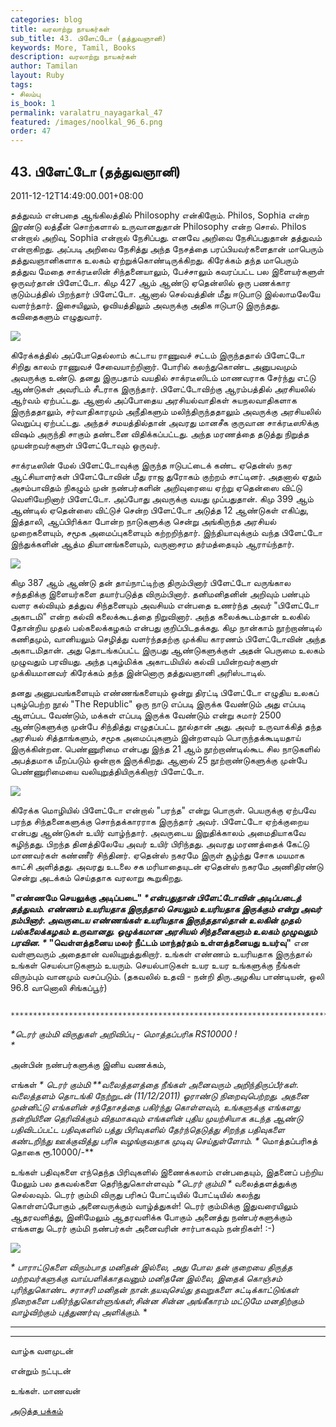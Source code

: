 ```yaml
---
categories: blog
title: வரலாற்று நாயகர்கள்
sub_title: 43. பிளேட்டோ (தத்துவஞானி)
keywords: More, Tamil, Books
description: வரலாற்று நாயகர்கள்
author: Tamilan
layout: Ruby
tags:
- சிலம்பு
is_book: 1
permalink: varalatru_nayagarkal_47
featured: /images/noolkal_96_6.png
order: 47
---
```



## 43. பிளேட்டோ (தத்துவஞானி)

2011-12-12T14:49:00.001+08:00

தத்துவம் என்பதை ஆங்கிலத்தில் Philosophy என்கிறோம். Philos, Sophia என்ற இரண்டு லத்தீன் சொற்களால் உருவானதுதான் Philosophy என்ற சொல். Philos என்றால் அறிவு, Sophia என்றால் நேசிப்பது. எனவே அறிவை நேசிப்பதுதான் தத்துவம் என்றாகிறது. அப்படி அறிவை நேசித்து அந்த நேசத்தை பரப்பியவர்களைதான் மாபெரும் தத்துவஞானிகளாக உலகம் ஏற்றுக்கொண்டிருக்கிறது. கிரேக்கம் தந்த மாபெரும் தத்துவ மேதை சாக்ரடீஸின் சிந்தனையாலும், பேச்சாலும் கவரப்பட்ட பல இளையர்களுள் ஒருவர்தான் பிளேட்டோ. கிமு 427 ஆம் ஆண்டு ஏதென்ஸில் ஒரு பணக்கார குடும்பத்தில் பிறந்தார் பிளேட்டோ. ஆனால் செல்வத்தின் மீது ஈடுபாடு இல்லாமலேயே வளர்ந்தார். இசையிலும், ஓவியத்திலும் அவருக்கு அதிக ஈடுபாடு இருந்தது. கவிதைகளும் எழுதுவார்.

![](http://2.bp.blogspot.com/-4dnajRfB36Q/TuWRSnCsCzI/AAAAAAAABCE/emSU9oYBbGQ/s1600/Plato_257.jpg)

கிரேக்கத்தில் அப்போதெல்லாம் கட்டாய ராணுவச் சட்டம் இருந்ததால் பிளேட்டோ சிறிது காலம் ராணுவச் சேவையாற்றினார். போரில் கலந்துகொண்ட அனுபவமும் அவருக்கு உண்டு. தனது இருபதாம் வயதில் சாக்ரடீஸிடம் மாணவராக சேர்ந்து எட்டு ஆண்டுகள் அவரிடம் சீடராக இருந்தார். பிளேட்டோவிற்கு ஆரம்பத்தில் அரசியலில் ஆர்வம் ஏற்பட்டது. ஆனால் அப்போதைய அரசியல்வாதிகள் சுயநலவாதிகளாக இருந்ததாலும், சர்வாதிகாரமும் அநீதிகளும் மலிந்திருந்ததாலும் அவருக்கு அரசியலில் வெறுப்பு ஏற்பட்டது. அந்தச் சமயத்தில்தான் அவரது மானசீக குருவான சாக்ரடீஸூக்கு விஷம் அருந்தி சாகும் தண்டனை விதிக்கப்பட்டது. அந்த மரணத்தை தடுத்து நிறுத்த முயன்றவர்களுள் பிளேட்டோவும் ஒருவர்.

சாக்ரடீஸின் மேல் பிளேட்டோவுக்கு இருந்த ஈடுபட்டைக் கண்ட ஏதென்ஸ் நகர ஆட்சியாளர்கள் பிளேட்டோவின் மீது ராஜ துரோகம் குற்றம் சாட்டினர். அதனால் ஏதும் அசம்பாவிதம் நிகழும் முன் நண்பர்களின் அறிவுரையை ஏற்று ஏதென்ஸை விட்டு வெளியேறினார் பிளேட்டோ. அப்போது அவருக்கு வயது முப்பதுதான். கிமு 399 ஆம் ஆண்டில் ஏதென்ஸை விட்டுச் சென்ற பிளேட்டோ அடுத்த 12 ஆண்டுகள் எகிப்து, இத்தாலி, ஆப்பிரிக்கா போன்ற நாடுகளுக்கு சென்று அங்கிருந்த அரசியல் முறைகளையும், சமூக அமைப்புகளையும் கற்றறிந்தார். இந்தியாவுக்கும் வந்த பிளேட்டோ இந்துக்களின் ஆத்ம தியானங்களையும், வருனாசரம தர்மத்தையும் ஆராய்ந்தார்.

![](http://3.bp.blogspot.com/-fqaWB1PoHmA/TuWRp19h8tI/AAAAAAAABCU/40br2BRE6CI/s320/Plato_258.jpg)

கிமு 387 ஆம் ஆண்டு தன் தாய்நாட்டிற்கு திரும்பினார் பிளேட்டோ வருங்கால சந்ததிக்கு இளையர்களை தயார்படுத்த விரும்பினார். தனிமனிதனின் அறிவும் பண்பும் வளர கல்வியும் தத்துவ சிந்தனையும் அவசியம் என்பதை உணர்ந்த அவர் "பிளேட்டோ அகாடமி" என்ற கல்வி கலைக்கூடத்தை நிறுவினார். அந்த கலைக்கூடம்தான் உலகில் தோன்றிய முதல் பல்கலைக்கழகம் என்பது குறிப்பிடதக்கது. கிமு நான்காம் நூற்றாண்டில் கணிதமும், வானியலும் செழித்து வளர்ந்ததற்கு முக்கிய காரணம் பிளேட்டோவின் அந்த அகாடமிதான். அது தொடங்கப்பட்ட இருபது ஆண்டுகளுக்குள் அதன் பெருமை உலகம் முழுவதும் பரவியது. அந்த புகழ்மிக்க அகாடமியில் கல்வி பயின்றவர்களுள் முக்கியமானவர் கிரேக்கம் தந்த இன்னொரு தத்துவஞானி அரிஸ்டாடில்.

தனது அனுபவங்களையும் எண்ணங்களையும் ஒன்று திரட்டி பிளேட்டோ எழுதிய உலகப் புகழ்பெற்ற நூல் "The Republic" ஒரு நாடு எப்படி இருக்க வேண்டும் அது எப்படி ஆளப்பட வேண்டும், மக்கள் எப்படி இருக்க வேண்டும் என்று சுமார் 2500 ஆண்டுகளுக்கு முன்பே சிந்தித்து எழுதப்பட்ட நூல்தான் அது. அவர் உருவாக்கித் தந்த அரசியல் சித்தாங்களும், சமூக அமைப்புகளும் இன்றளவும் பொருந்தக்கூடியதாய் இருக்கின்றன. பெண்ணுரிமை என்பது இந்த 21 ஆம் நூற்றாண்டில்கூட சில நாடுகளில் அபத்தமாக மீறப்படும் ஒன்றாக இருக்கிறது. ஆனால் 25 நூற்றாண்டுகளுக்கு முன்பே பெண்ணுரிமையை வலியுறுத்தியிருக்கிறார் பிளேட்டோ.

![](http://3.bp.blogspot.com/-fImQT9P7Wb8/TuWRhO4HeMI/AAAAAAAABCM/qsZa-2mPrG4/s320/Plato_834.jpg)

கிரேக்க மொழியில் பிளேட்டோ என்றால் "பரந்த" என்று பொருள். பெயருக்கு ஏற்பவே பரந்த சிந்தனைகளுக்கு சொந்தக்காரராக இருந்தார் அவர். பிளேட்டோ ஏற்க்குறைய என்பது ஆண்டுகள் உயிர் வாழ்ந்தார். அவருடைய இறுதிக்காலம் அமைதியாகவே கழிந்தது. பிறந்த தினத்திலேயே அவர் உயிர் பிரிந்தது. அவரது மரணத்தைக் கேட்டு மாணவர்கள் கண்ணீர் சிந்தினர். ஏதென்ஸ் நகரமே இருள் சூழ்ந்து சோக மயமாக காட்சி அளித்தது. அவரது உடலை சக மரியாதையுடன் ஏதென்ஸ் நகரமே அணிதிரண்டு சென்று அடக்கம் செய்ததாக வரலாறு கூறுகிறது.

**"எண்ணமே செயலுக்கு அடிப்படை" _*என்பதுதான் பிளேட்டோவின் அடிப்படைத் தத்துவம். எண்ணம் உயரியதாக இருந்தால் செயலும் உயரியதாக இருக்கும் என்று அவர் நம்பினார். அவருடைய எண்ணங்கள் உயரியதாக இருந்ததால்தான் உலகின் முதல் பல்கலைக்கழகம் உருவானது. ஒழுக்கமான அரசியல் சிந்தனைகளும் உலகம் முழுவதும் பரவின. *_ "வெள்ளத்தனைய மலர் நீட்டம் மாந்தர்தம் உள்ளத்தனையது உயர்வு"** என வள்ளுவரும் அதைதான் வலியுறுத்துகிறார். உங்கள் எண்ணம் உயரியதாக இருந்தால் உங்கள் செயல்பாடுகளும் உயரும். செயல்பாடுகள் உயர உயர உங்களுக்கு நீங்கள் விரும்பும் வானமும் வசப்படும். (தகவலில் உதவி - நன்றி திரு.அழகிய பாண்டியன், ஒலி 96.8 வானொலி சிங்கப்பூர்)

    
    
         *****************************************************************************
    

_*டெரர் கும்மி விருதுகள் அறிவிப்பு - மொத்தப்பரிசு RS10000 !  
*_

அன்பின் நண்பர்களுக்கு இனிய வணக்கம்,

எங்கள் _* டெரர் கும்மி **வலைத்தளத்தை நீங்கள் அனைவரும் அறிந்திருப்பீர்கள். வலைத்தளம் தொடங்கி நேற்றுடன் (11/12/2011) ஓராண்டு நிறைவுபெற்றது. அதனை முன்னிட்டு எங்களின் சந்தோசத்தை பகிர்ந்து கொள்ளவும், உங்களுக்கு எங்களது நன்றியினை தெரிவிக்கும் விதமாகவும் எங்களின் புதிய முயற்சியாக கடந்த ஆண்டு பதிவிடப்பட்ட பதிவுகளில் பத்து பிரிவுகளில் தேர்ந்தெடுத்து சிறந்த பதிவுகளை கண்டறிந்து ஊக்குவித்து பரிசு வழங்குவதாக முடிவு செய்துள்ளோம். *_ மொத்தப்பரிசுத் தொகை ரூ.10000/-**

உங்கள் பதிவுகளை எந்தெந்த பிரிவுகளில் இணைக்கலாம் என்பதையும், இதனைப் பற்றிய மேலும் பல தகவல்களை தெரிந்துகொள்ளவும் _*டெரர் கும்மி *_ வலைத்தளத்துக்கு செல்லவும். டெரர் கும்மி விருது பரிசுப் போட்டியில் போட்டியில் கலந்து கொள்ளப்போகும் அனைவருக்கும் வாழ்த்துகள்! டெரர் கும்மிக்கு இதுவரையிலும் ஆதரவளித்து, இனிமேலும் ஆதரவளிக்க போகும் அனைத்து நண்பர்களுக்கும் எங்களது டெரர் கும்மி நண்பர்கள் அனைவரின் சார்பாகவும் நன்றிகள்! :-)

![](http://2.bp.blogspot.com/-AvFSjm2XTYc/TuOk94LhIlI/AAAAAAAABo8/rpEIFHajiJc/s1600/BANNER-Main.gif)

_* _பாராட்டுகளை விரும்பாத மனிதன் இல்லை, அது போல தன் குறையை திருத்த மற்றவர்களுக்கு வாய்பளிக்காதவனும் மனிதனே இல்லை, இதைக் கொஞ்சம் புரிந்துகொண்ட சராசரி மனிதன் நான்.தயவுசெய்து தவறுகளை சுட்டிக்காட்டுங்கள் நிறைகளை பகிர்ந்துகொள்ளுங்கள்,சின்ன சின்ன அங்கீகாரம் மட்டுமே மனதிற்கும் வாழ்விற்கும் புத்துணர்வு அளிக்கும்.__ *

* * *

* * *

வாழ்க வளமுடன்

என்றும் நட்புடன்

உங்கள். மாணவன்

[அடுத்த பக்கம்](varalatru_nayagarkal_48)